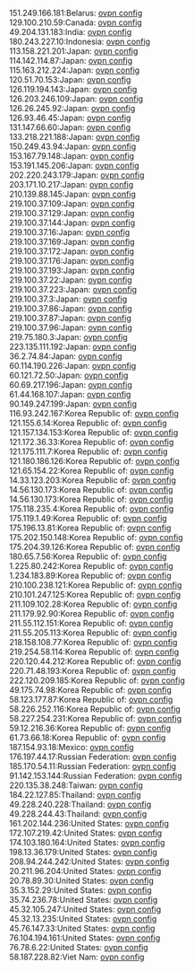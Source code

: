 151.249.166.181:Belarus: [ovpn config](vpn/151_249_166_181.ovpn)  
129.100.210.59:Canada: [ovpn config](vpn/129_100_210_59.ovpn)  
49.204.131.183:India: [ovpn config](vpn/49_204_131_183.ovpn)  
180.243.227.10:Indonesia: [ovpn config](vpn/180_243_227_10.ovpn)  
113.158.221.201:Japan: [ovpn config](vpn/113_158_221_201.ovpn)  
114.142.114.87:Japan: [ovpn config](vpn/114_142_114_87.ovpn)  
115.163.212.224:Japan: [ovpn config](vpn/115_163_212_224.ovpn)  
120.51.70.153:Japan: [ovpn config](vpn/120_51_70_153.ovpn)  
126.119.194.143:Japan: [ovpn config](vpn/126_119_194_143.ovpn)  
126.203.246.109:Japan: [ovpn config](vpn/126_203_246_109.ovpn)  
126.26.245.92:Japan: [ovpn config](vpn/126_26_245_92.ovpn)  
126.93.46.45:Japan: [ovpn config](vpn/126_93_46_45.ovpn)  
131.147.66.60:Japan: [ovpn config](vpn/131_147_66_60.ovpn)  
133.218.221.188:Japan: [ovpn config](vpn/133_218_221_188.ovpn)  
150.249.43.94:Japan: [ovpn config](vpn/150_249_43_94.ovpn)  
153.167.79.148:Japan: [ovpn config](vpn/153_167_79_148.ovpn)  
153.191.145.206:Japan: [ovpn config](vpn/153_191_145_206.ovpn)  
202.220.243.179:Japan: [ovpn config](vpn/202_220_243_179.ovpn)  
203.171.10.217:Japan: [ovpn config](vpn/203_171_10_217.ovpn)  
210.139.88.145:Japan: [ovpn config](vpn/210_139_88_145.ovpn)  
219.100.37.109:Japan: [ovpn config](vpn/219_100_37_109.ovpn)  
219.100.37.129:Japan: [ovpn config](vpn/219_100_37_129.ovpn)  
219.100.37.144:Japan: [ovpn config](vpn/219_100_37_144.ovpn)  
219.100.37.16:Japan: [ovpn config](vpn/219_100_37_16.ovpn)  
219.100.37.169:Japan: [ovpn config](vpn/219_100_37_169.ovpn)  
219.100.37.172:Japan: [ovpn config](vpn/219_100_37_172.ovpn)  
219.100.37.176:Japan: [ovpn config](vpn/219_100_37_176.ovpn)  
219.100.37.193:Japan: [ovpn config](vpn/219_100_37_193.ovpn)  
219.100.37.22:Japan: [ovpn config](vpn/219_100_37_22.ovpn)  
219.100.37.223:Japan: [ovpn config](vpn/219_100_37_223.ovpn)  
219.100.37.3:Japan: [ovpn config](vpn/219_100_37_3.ovpn)  
219.100.37.86:Japan: [ovpn config](vpn/219_100_37_86.ovpn)  
219.100.37.87:Japan: [ovpn config](vpn/219_100_37_87.ovpn)  
219.100.37.96:Japan: [ovpn config](vpn/219_100_37_96.ovpn)  
219.75.180.3:Japan: [ovpn config](vpn/219_75_180_3.ovpn)  
223.135.111.192:Japan: [ovpn config](vpn/223_135_111_192.ovpn)  
36.2.74.84:Japan: [ovpn config](vpn/36_2_74_84.ovpn)  
60.114.190.226:Japan: [ovpn config](vpn/60_114_190_226.ovpn)  
60.121.72.50:Japan: [ovpn config](vpn/60_121_72_50.ovpn)  
60.69.217.196:Japan: [ovpn config](vpn/60_69_217_196.ovpn)  
61.44.168.107:Japan: [ovpn config](vpn/61_44_168_107.ovpn)  
90.149.247.199:Japan: [ovpn config](vpn/90_149_247_199.ovpn)  
116.93.242.167:Korea Republic of: [ovpn config](vpn/116_93_242_167.ovpn)  
121.155.6.14:Korea Republic of: [ovpn config](vpn/121_155_6_14.ovpn)  
121.157.134.153:Korea Republic of: [ovpn config](vpn/121_157_134_153.ovpn)  
121.172.36.33:Korea Republic of: [ovpn config](vpn/121_172_36_33.ovpn)  
121.175.111.7:Korea Republic of: [ovpn config](vpn/121_175_111_7.ovpn)  
121.180.186.126:Korea Republic of: [ovpn config](vpn/121_180_186_126.ovpn)  
121.65.154.22:Korea Republic of: [ovpn config](vpn/121_65_154_22.ovpn)  
14.33.123.203:Korea Republic of: [ovpn config](vpn/14_33_123_203.ovpn)  
14.56.130.173:Korea Republic of: [ovpn config](vpn/14_56_130_173.ovpn)  
14.56.130.173:Korea Republic of: [ovpn config](vpn/14_56_130_173.ovpn)  
175.118.235.4:Korea Republic of: [ovpn config](vpn/175_118_235_4.ovpn)  
175.119.1.49:Korea Republic of: [ovpn config](vpn/175_119_1_49.ovpn)  
175.196.13.81:Korea Republic of: [ovpn config](vpn/175_196_13_81.ovpn)  
175.202.150.148:Korea Republic of: [ovpn config](vpn/175_202_150_148.ovpn)  
175.204.39.126:Korea Republic of: [ovpn config](vpn/175_204_39_126.ovpn)  
180.65.7.56:Korea Republic of: [ovpn config](vpn/180_65_7_56.ovpn)  
1.225.80.242:Korea Republic of: [ovpn config](vpn/1_225_80_242.ovpn)  
1.234.183.89:Korea Republic of: [ovpn config](vpn/1_234_183_89.ovpn)  
210.100.238.121:Korea Republic of: [ovpn config](vpn/210_100_238_121.ovpn)  
210.101.247.125:Korea Republic of: [ovpn config](vpn/210_101_247_125.ovpn)  
211.109.102.28:Korea Republic of: [ovpn config](vpn/211_109_102_28.ovpn)  
211.179.92.90:Korea Republic of: [ovpn config](vpn/211_179_92_90.ovpn)  
211.55.112.151:Korea Republic of: [ovpn config](vpn/211_55_112_151.ovpn)  
211.55.205.113:Korea Republic of: [ovpn config](vpn/211_55_205_113.ovpn)  
218.158.108.77:Korea Republic of: [ovpn config](vpn/218_158_108_77.ovpn)  
219.254.58.114:Korea Republic of: [ovpn config](vpn/219_254_58_114.ovpn)  
220.120.44.212:Korea Republic of: [ovpn config](vpn/220_120_44_212.ovpn)  
220.71.48.193:Korea Republic of: [ovpn config](vpn/220_71_48_193.ovpn)  
222.120.209.185:Korea Republic of: [ovpn config](vpn/222_120_209_185.ovpn)  
49.175.74.98:Korea Republic of: [ovpn config](vpn/49_175_74_98.ovpn)  
58.123.177.87:Korea Republic of: [ovpn config](vpn/58_123_177_87.ovpn)  
58.226.252.116:Korea Republic of: [ovpn config](vpn/58_226_252_116.ovpn)  
58.227.254.231:Korea Republic of: [ovpn config](vpn/58_227_254_231.ovpn)  
59.12.216.36:Korea Republic of: [ovpn config](vpn/59_12_216_36.ovpn)  
61.73.66.18:Korea Republic of: [ovpn config](vpn/61_73_66_18.ovpn)  
187.154.93.18:Mexico: [ovpn config](vpn/187_154_93_18.ovpn)  
176.197.44.17:Russian Federation: [ovpn config](vpn/176_197_44_17.ovpn)  
185.170.54.11:Russian Federation: [ovpn config](vpn/185_170_54_11.ovpn)  
91.142.153.144:Russian Federation: [ovpn config](vpn/91_142_153_144.ovpn)  
220.135.38.248:Taiwan: [ovpn config](vpn/220_135_38_248.ovpn)  
184.22.127.85:Thailand: [ovpn config](vpn/184_22_127_85.ovpn)  
49.228.240.228:Thailand: [ovpn config](vpn/49_228_240_228.ovpn)  
49.228.244.43:Thailand: [ovpn config](vpn/49_228_244_43.ovpn)  
161.202.144.236:United States: [ovpn config](vpn/161_202_144_236.ovpn)  
172.107.219.42:United States: [ovpn config](vpn/172_107_219_42.ovpn)  
174.103.180.164:United States: [ovpn config](vpn/174_103_180_164.ovpn)  
198.13.36.179:United States: [ovpn config](vpn/198_13_36_179.ovpn)  
208.94.244.242:United States: [ovpn config](vpn/208_94_244_242.ovpn)  
20.211.96.204:United States: [ovpn config](vpn/20_211_96_204.ovpn)  
20.78.89.30:United States: [ovpn config](vpn/20_78_89_30.ovpn)  
35.3.152.29:United States: [ovpn config](vpn/35_3_152_29.ovpn)  
35.74.236.78:United States: [ovpn config](vpn/35_74_236_78.ovpn)  
45.32.105.247:United States: [ovpn config](vpn/45_32_105_247.ovpn)  
45.32.13.235:United States: [ovpn config](vpn/45_32_13_235.ovpn)  
45.76.147.33:United States: [ovpn config](vpn/45_76_147_33.ovpn)  
76.104.194.161:United States: [ovpn config](vpn/76_104_194_161.ovpn)  
76.78.6.22:United States: [ovpn config](vpn/76_78_6_22.ovpn)  
58.187.228.82:Viet Nam: [ovpn config](vpn/58_187_228_82.ovpn)  
